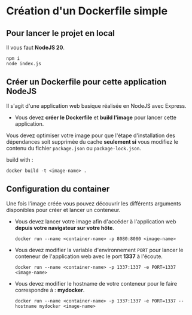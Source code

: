 # Création d'un Dockerfile simple

## Pour lancer le projet en local

Il vous faut **NodeJS 20**.

```
npm i
node index.js
```

## Créer un Dockerfile pour cette application NodeJS

Il s'agit d'une application web basique réalisée en NodeJS avec Express.

* Vous devez **créer le Dockerfile** et **build l'image** pour lancer cette application.

Vous devez optimiser votre image pour que l'étape d'installation des dépendances soit supprimée du cache **seulement si** vous modifiez le contenu du fichier `package.json` ou `package-lock.json`.

build with :
```
docker build -t <image-name> .
```

## Configuration du container

Une fois l'image créée vous pouvez découvrir les différents arguments disponibles pour créer et lancer un conteneur.

* Vous devez lancer votre image afin d'accéder à l'application web **depuis votre navigateur sur votre hôte**.

  ```
  docker run --name <container-name> -p 8080:8080 <image-name>
  ```
  
* Vous devez modifier la variable d'environnement `PORT` pour lancer le conteneur de l'application web avec le port **1337** à l'écoute.

  ```
  docker run --name <container-name> -p 1337:1337 -e PORT=1337 <image-name>  
  ```
* Vous devez modifier le hostname de votre conteneur pour le faire correspondre à : **mydocker**.

  ```
  docker run --name <container-name> -p 1337:1337 -e PORT=1337 --hostname mydocker <image-name>
  ```